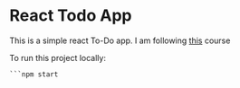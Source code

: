 # React Todo App

This is a simple react To-Do app. I am following [this](https://speakerdeck.com/kabirbaidhya/frontend-development-with-react) course

To run this project locally:

```npm install
```npm start
